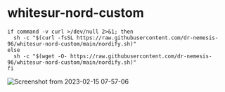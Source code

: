 # whitesur-nord-custom
```
if command -v curl >/dev/null 2>&1; then
  sh -c "$(curl -fsSL https://raw.githubusercontent.com/dr-nemesis-96/whitesur-nord-custom/main/nordify.sh)"
else
  sh -c "$(wget -O- https://raw.githubusercontent.com/dr-nemesis-96/whitesur-nord-custom/main/nordify.sh)"
fi
```

![Screenshot from 2023-02-15 07-57-06](https://user-images.githubusercontent.com/103036804/219288429-603d7b5e-4165-451e-b62c-d0bd48403bc4.png)
